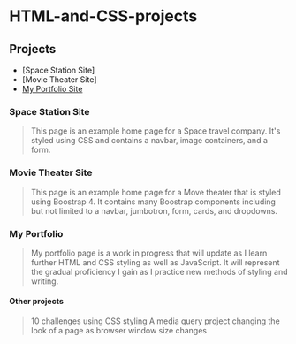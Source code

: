 # HTML-and-CSS-projects

## Projects
* [Space Station Site]
* [Movie Theater Site]
* [My Portfolio Site](https://wcvaughan.github.io/wcvaughan.github.io/)
### Space Station Site
> This page is an example home page for a Space travel company. It's styled using CSS and contains a navbar, image containers, and a form.
### Movie Theater Site
> This page is an example home page for a Move theater that is styled using Boostrap 4. It contains many Boostrap components including but not limited to a navbar, jumbotron, form, cards, and dropdowns.
### My Portfolio
> My portfolio page is a work in progress that will update as I learn further HTML and CSS styling as well as JavaScript. It will represent the gradual proficiency I gain as I practice new methods of styling and writing.


#### Other projects
> 10 challenges using CSS styling
> A media query project changing the look of a page as browser window size changes
> 
